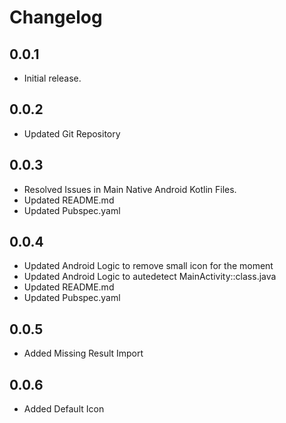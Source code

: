 # Changelog

## 0.0.1

* Initial release.

## 0.0.2

* Updated Git Repository

## 0.0.3

* Resolved Issues in Main Native Android Kotlin Files.
* Updated README.md
* Updated Pubspec.yaml

## 0.0.4

* Updated Android Logic to remove small icon for the moment
* Updated Android Logic to autedetect MainActivity::class.java
* Updated README.md
* Updated Pubspec.yaml

## 0.0.5

* Added Missing Result Import

## 0.0.6

* Added Default Icon